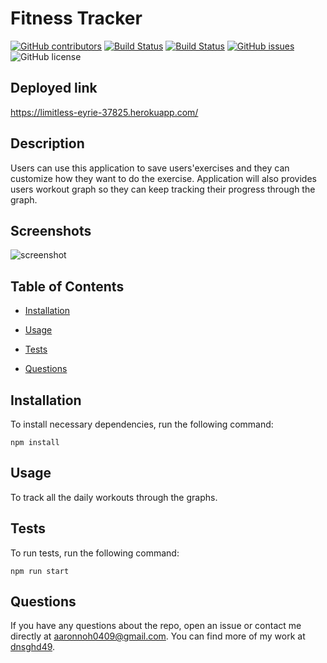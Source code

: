 # Fitness Tracker
  [![GitHub contributors](https://img.shields.io/github/contributors/dnsghd49/workoutTrackk.svg)](https://GitHub.com/dnsghd49/workoutTrackk/graphs/contributors/)
  [![Build Status](https://img.shields.io/github/forks/dnsghd49/workoutTrackk.svg)](https://github.com/dnsghd49/workoutTrackk/network/)
  [![Build Status](https://img.shields.io/github/stars/dnsghd49/workoutTrackk.svg)](https://github.com/dnsghd49/workoutTrackk/)
  [![GitHub issues](https://img.shields.io/github/issues/dnsghd49/workoutTrackk.svg)](https://GitHub.com/dnsghd49/workoutTrackk/issues/)
  ![GitHub license](https://img.shields.io/badge/license-MIT-blue.svg)

## Deployed link

https://limitless-eyrie-37825.herokuapp.com/

## Description

Users can use this application to save users'exercises and they can customize how they want to do the exercise. Application will also provides users workout graph so they can keep tracking their progress through the graph.

## Screenshots

![screenshot]()

## Table of Contents 

* [Installation](#installation)

* [Usage](#usage)

* [Tests](#tests)

* [Questions](#questions)

## Installation

To install necessary dependencies, run the following command:

```
npm install
```

## Usage

To track all the daily workouts through the graphs.


## Tests

To run tests, run the following command:

```
npm run start
```

## Questions

If you have any questions about the repo, open an issue or contact me directly at aaronnoh0409@gmail.com. You can find more of my work at [dnsghd49](https://github.com/dnsghd49/).
